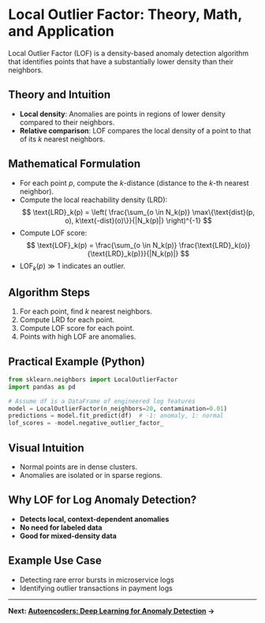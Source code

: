 # Local Outlier Factor: Theory, Math, and Application

Local Outlier Factor (LOF) is a density-based anomaly detection algorithm that identifies points that have a substantially lower density than their neighbors.

## Theory and Intuition
- **Local density**: Anomalies are points in regions of lower density compared to their neighbors.
- **Relative comparison**: LOF compares the local density of a point to that of its $k$ nearest neighbors.

## Mathematical Formulation
- For each point $p$, compute the $k$-distance (distance to the $k$-th nearest neighbor).
- Compute the local reachability density (LRD):
  $$
  \text{LRD}_k(p) = \left( \frac{\sum_{o \in N_k(p)} \max\{\text{dist}(p, o), k\text{-dist}(o)\}}{|N_k(p)|} \right)^{-1}
  $$
- Compute LOF score:
  $$
  \text{LOF}_k(p) = \frac{\sum_{o \in N_k(p)} \frac{\text{LRD}_k(o)}{\text{LRD}_k(p)}}{|N_k(p)|}
  $$
- $\text{LOF}_k(p) \gg 1$ indicates an outlier.

## Algorithm Steps
1. For each point, find $k$ nearest neighbors.
2. Compute LRD for each point.
3. Compute LOF score for each point.
4. Points with high LOF are anomalies.

## Practical Example (Python)
```python
from sklearn.neighbors import LocalOutlierFactor
import pandas as pd

# Assume df is a DataFrame of engineered log features
model = LocalOutlierFactor(n_neighbors=20, contamination=0.01)
predictions = model.fit_predict(df)  # -1: anomaly, 1: normal
lof_scores = -model.negative_outlier_factor_
```

## Visual Intuition
- Normal points are in dense clusters.
- Anomalies are isolated or in sparse regions.

## Why LOF for Log Anomaly Detection?
- **Detects local, context-dependent anomalies**
- **No need for labeled data**
- **Good for mixed-density data**

## Example Use Case
- Detecting rare error bursts in microservice logs
- Identifying outlier transactions in payment logs

---

**Next: [Autoencoders: Deep Learning for Anomaly Detection](autoencoder.md) →** 